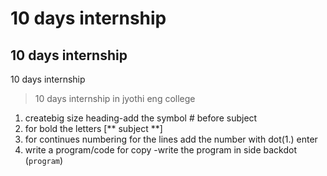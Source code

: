 # 10 days internship
## 10 days internship
10 days internship
> 10 days internship in jyothi eng college


1. createbig size heading-add the symbol # before subject
2. for bold the letters [** subject **]
3. for continues numbering for the lines add the number with dot(1.) enter
4. write a program/code for copy -write the program in side backdot (```program```)
 
  
 
